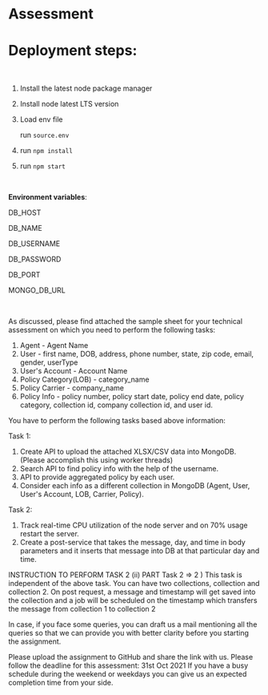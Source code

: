 # Assessment

# Deployment steps:
   <br/> 

1. Install the latest node package manager

2. Install node latest LTS version

3. Load env file 

   run `source.env`

4. run `npm install`

5. run `npm start`

   <br/>

**Environment variables**:

DB_HOST

DB_NAME

DB_USERNAME

DB_PASSWORD

DB_PORT

MONGO_DB_URL

 <br/>

As discussed, please find attached the sample sheet for your technical assessment on which you need to perform the following tasks:

1) Agent - Agent Name
2) User - first name, DOB, address, phone number, state, zip code, email, gender, userType
3) User's Account - Account Name
4) Policy Category(LOB) - category_name
5) Policy Carrier - company_name
6) Policy Info -  policy number, policy start date, policy end date, policy category, collection id, company collection id, and user id.

You have to perform the following tasks based above information:

Task 1:
1) Create API to upload the attached XLSX/CSV data into MongoDB. (Please accomplish this using worker threads)
2) Search API to find policy info with the help of the username.
3) API to provide aggregated policy by each user.
4) Consider each info as a different collection in MongoDB (Agent, User, User's Account, LOB, Carrier, Policy).

Task 2:
1) Track real-time CPU utilization of the node server and on 70% usage restart the server.
2) Create a post-service that takes the message, day, and time in body parameters and it inserts that message into DB at that particular day and time.

INSTRUCTION TO PERFORM TASK 2 (ii) PART
Task 2 => 2 ) This task is independent of the above task. You can have two collections, collection and collection 2. On post request, a message and timestamp will get saved into the collection and a job will be scheduled on the timestamp which transfers the message from collection 1 to collection 2

In case, if you face some queries, you can draft us a mail mentioning all the queries so that we can provide you with better clarity before you starting the assignment. 

Please upload the assignment to GitHub and share the link with us.
Please follow the deadline for this assessment: 31st Oct 2021
If you have a busy schedule during the weekend or weekdays you can give us an expected completion time from your side.


<br/>
